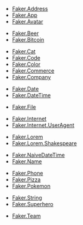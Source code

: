 <!-- A -->
- [Faker.Address](docs/address.md)
- [Faker.App](docs/app.md)
- [Faker.Avatar](docs/avatar.md)
<!-- B -->
- [Faker.Beer](docs/beer.md)
- [Faker.Bitcoin](docs/bitcoin.md)
<!-- C -->
- [Faker.Cat](docs/cat.md)
- [Faker.Code](docs/code.md)
- [Faker.Color](docs/color.md)
- [Faker.Commerce](docs/commerce.md)
- [Faker.Company](docs/company.md)
<!-- D -->
- [Faker.Date](docs/date.md)
- [Faker.DateTime](docs/date-time.md)
<!-- E -->
<!-- F -->
- [Faker.File](docs/file.md)
<!-- G -->
<!-- H -->
<!-- I -->
- [Faker.Internet](docs/internet.md)
- [Faker.Internet.UserAgent](docs/internet-useragent.md)
<!-- J -->
<!-- K -->
<!-- L -->
- [Faker.Lorem](docs/lorem.md)
- [Faker.Lorem.Shakespeare](docs/lorem-shakespeare.md)
<!-- M -->
<!-- N -->
- [Faker.NaiveDateTime](docs/native-date-time.md)
- [Faker.Name](docs/name.md)
<!-- O -->
<!-- P -->
- [Faker.Phone](docs/phone.md)
- [Faker.Pizza](docs/pizza.md)
- [Faker.Pokemon](docs/pokemon.md)
<!-- Q -->
<!-- R -->
<!-- S -->
- [Faker.String](docs/string.md)
- [Faker.Superhero](docs/superhero.md)
<!-- T -->
- [Faker.Team](docs/team.md)
<!-- U -->
<!-- V -->
<!-- W -->
<!-- X -->
<!-- Y -->
<!-- Z -->

